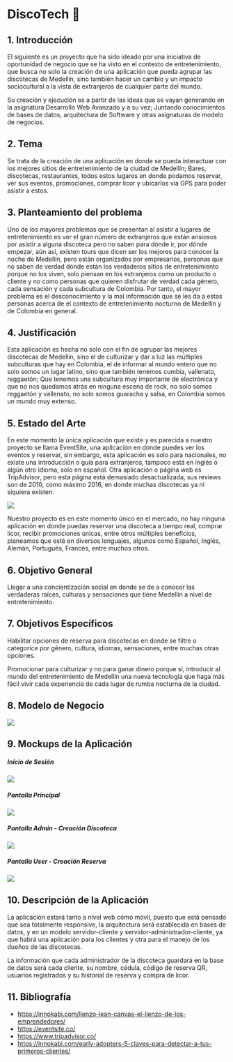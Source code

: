 # DiscoTech :beers:

## 1. Introducción
El siguiente es un proyecto que ha sido ideado por una iniciativa de oportunidad de negocio que se ha visto en el contexto de entretenimiento, que busca no solo la creación de una aplicación que pueda agrupar las discotecas de Medellín, sino también hacer un cambio y un impacto sociocultural a la vista de extranjeros de cualquier parte del mundo.

Su creación y ejecución es a partir de las ideas que se vayan generando en la asignatura Desarrollo Web Avanzado y a su vez; Juntando conocimientos de bases de datos, arquitectura de Software y otras asignaturas de modelo de negocios.

## 2. Tema
Se trata de la creación de una aplicación en donde se pueda interactuar con los mejores sitios de entretenimiento de la ciudad de Medellín; Bares, discotecas, restaurantes, todos estos lugares en donde podamos reservar, ver sus eventos, promociones, comprar licor y ubicarlos vía GPS para poder asistir a estos.

## 3. Planteamiento del problema
Uno de los mayores problemas que se presentan al asistir a lugares de entretenimiento es ver el gran número de extranjeros que están ansiosos por asistir a alguna discoteca pero no saben para dónde ir, por dónde empezar, aún así, existen tours que dicen ser los mejores para conocer la noche de Medellín, pero están organizados por empresarios, personas que no saben de verdad dónde están los verdaderos sitios de entretenimiento porque no los viven, solo piensan en los extranjeros como un producto o cliente y no como personas que quieren disfrutar de verdad cada género, cada sensación y cada subcultura de Colombia. Por tanto, el mayor problema es el desconocimiento y la mal información que se les da a estas personas acerca de el contexto de entretenimiento nocturno de Medellín y de Colombia en general.

## 4. Justificación
Esta aplicación es hecha no solo con el fin de agrupar las mejores discotecas de Medellín, sino el de culturizar y dar a luz las múltiples subculturas que hay en Colombia, el de informar al mundo entero que no solo somos un lugar latino, sino que también tenemos cumbia, vallenato, reggaetón; Que tenemos una subcultura muy importante de electrónica y que no nos quedamos atrás en ninguna escena de rock, no solo somos reggaetón y vallenato, no solo somos guaracha y salsa, en Colombia somos un mundo muy extenso.

## 5. Estado del Arte
En este momento la única aplicación que existe y es parecida a nuestro proyecto se llama EventSite, una aplicación en donde puedes ver los eventos y reservar, sin embargo, esta aplicación es solo para nacionales, no existe una introducción o guía para extranjeros, tampoco está en inglés o algún otro idioma, solo en español. Otra aplicación o página web es TripAdvisor, pero esta página está demasiado desactualizada, sus reviews son de 2010, como máximo 2016, en donde muchas discotecas ya ni siquiera existen. 

![](imgs/Estado_Arte.PNG)

Nuestro proyecto es en este momento único en el mercado, no hay ninguna aplicación en donde puedas reservar una discoteca a tiempo real, comprar licor, recibir promociones únicas, entre otros múltiples beneficios, planeamos que esté en diversos lenguajes, algunos como Español, Inglés, Alemán, Portugués, Francés, entre muchos otros.

## 6. Objetivo General
Llegar a una concientización social en donde se de a conocer las verdaderas raíces, culturas y sensaciones que tiene Medellín a nivel de entretenimiento.

## 7. Objetivos Específicos
Habilitar opciones de reserva para discotecas en donde se filtre o categorice por género, cultura, idiomas, sensaciones, entre muchas otras opciones.

Promocionar para culturizar y no para ganar dinero porque sí, introducir al mundo del entretenimiento de Medellín una nueva tecnología que haga más fácil vivir cada experiencia de cada lugar de rumba nocturna de la ciudad.

## 8. Modelo de Negocio
![](imgs/ModeloDeNegocio.png)

## 9. Mockups de la Aplicación

##### Inicio de Sesión
![](imgs/Login.png)

##### Pantalla Principal
![](imgs/Main.png)

##### Pantalla Admin - Creación Discoteca
![](imgs/Admin_NuevaDiscoteca.png)

##### Pantalla User - Creación Reserva
![](imgs/User_Reserva.png)

## 10. Descripción de la Aplicación
La aplicación estará tanto a nivel web cómo móvil, puesto que está pensado que sea totalmente responsive, la arquitectura será establecida en bases de datos, y en un modelo servidor-cliente y servidor-administrador-cliente, ya que habrá una aplicación para los clientes y otra para el manejo de los dueños de las discotecas.

La información que cada administrador de la discoteca guardará en la base de datos será cada cliente, su nombre, cédula, código de reserva QR, usuarios registrados y su historial de reserva y compra de licor.

## 11. Bibliografía
- https://innokabi.com/lienzo-lean-canvas-el-lienzo-de-los-emprendedores/
- https://eventsite.co/
- https://www.tripadvisor.co/
- https://innokabi.com/early-adopters-5-claves-para-detectar-a-tus-primeros-clientes/
